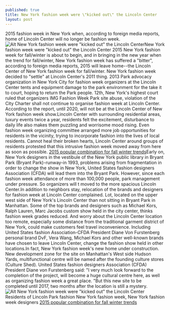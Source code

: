 ```yaml
---
published: true
title: New York fashion week were \"kicked out\" the Lincoln Center
layout: post
---
```

2015 fashion week in New York when, according to foreign media reports, home of Lincoln Center will no longer be fashion week.![Alt New York fashion week were \"kicked out\" the Lincoln Center](https://c2.staticflickr.com/6/5646/23078481342_c7d5e9bce4_z.jpg)New York fashion week were \"kicked out\" the Lincoln Center 2015 New York fashion week for fall/winter is about to begin, and in bringing in the new year when the trend for fall/winter, New York fashion week has suffered a \"bitter\", according to foreign media reports, 2015 will leave home--the Lincoln Center of New York fashion week for fall/winter. New York fashion week decided to \"settle\" at Lincoln Center\'s 2011 thing. 2013 Park advocacy organization in New York City for fashion week organizers at the Lincoln Center tents and equipment damage to the park environment for the take it to court, hoping to return the Park people. 12th, New York\'s highest court ruled that organizers IMG Fashion Week Park site abuse, violation of the City Charter shall not continue to organise fashion week at Lincoln Center. According to the report, until 2020, will not be at the Lincoln Center of New York fashion week show.Lincoln Center with surrounding residential areas, luxury events twice a year, residents felt the excitement, disturbance to daily life also makes them puzzling and worrisome mood rising. Even fashion week organizing committee arranged more job opportunities for residents in the vicinity, trying to incorporate fashion into the lives of local residents. Cannot heal their broken hearts, Lincoln Center around groups of residents protested that this intrusive fashion week moved away from here as soon as possible. [2015 popular combination for fall winter trends](http://www.faybag.com/2015/10/27/2015-popular-combination-for-fall-winter-trends/)Early on, New York designers in the vestibule of the New York public library in Bryant Park (Bryant Park)-runway-in 1993, problems arising from fragmentation in order to change the show in New York, United States fashion designers Association (CFDA) will lead them into the Bryant Park. However, since each fashion week attendance of more than 100,000 people, park management under pressure. So organizers will t moved to the more spacious Lincoln Center.In addition to neighbors stay, relocation of the brands and designers for fashion week at Lincoln Center complained. Lot, located on the upper west side of New York\'s Lincoln Center than not sitting in Bryant Park in Manhattan. Some of the top brands and designers such as Michael Kors, Ralph Lauren, Marc Jacobs custom show held in the city center, thinks fashion week grades reduced. And worry about the Lincoln Center location too remote, especially some distance from the traditional garment district of New York, could make customers feel travel inconvenience. Including United States fashion Association-CFDA President Diane Von Furstenberg personal brand DvF, Vera Wang, Michael Kors and other well-known brands have chosen to leave Lincoln Center, change the fashion show held in other locations.In fact, New York fashion week\'s new home under construction. New development zone for the site on Manhattan\'s West side Hudson Yards, multifunctional centre will be named after the founding culture stores (Culture Shed). United States fashion designers Association (CFDA) President Diane von Furstenberg said: \"I very much look forward to the completion of the project, will become a huge cultural centre here, as well as organizing fashion week a great place. \"But this new site to be completed until 2017, two months after the location is still a mystery.![Alt New York fashion week were \"kicked out\" the Lincoln Center](https://c2.staticflickr.com/6/5767/23066068376_26db776815_z.jpg)Residents of Lincoln Park fashion New York fashion week, New York fashion week designers [2015 popular combination for fall winter trends](http://www.faybag.com/2015/10/27/2015-popular-combination-for-fall-winter-trends/)